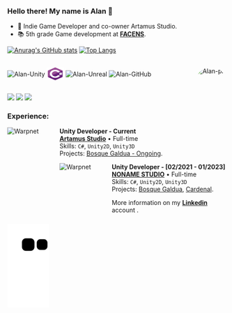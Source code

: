 ### Hello there! My name is Alan 🌙
- 👾 Indie Game Developer and co-owner Artamus Studio.
- 📚 5th grade Game development at [**FACENS**](https://facens.br).

[![Anurag's GitHub stats](https://github-readme-stats.vercel.app/api?username=AlanBrandi&count_private=true&show_icons=true&theme=midnight-purple)](https://github.com/anuraghazra/github-readme-stats) 
[![Top Langs](https://github-readme-stats.vercel.app/api/top-langs/?username=AlanBrandi&layout=compact&theme=midnight-purple)](https://github.com/anuraghazra/github-readme-stats)


<div style="display: inline_block"><br>
  <img align="center" alt="Alan-Unity" height="30" width="30" img src="https://github.com/halak/unity-editor-icons/blob/master/icons/small/d_UnityLogo.png?raw=true">
  <img align="center" alt="Alan-C#" height="30" width="40" src="https://raw.githubusercontent.com/devicons/devicon/master/icons/csharp/csharp-original.svg">
  <img align="center" alt="Alan-Unreal" height="30" width="40" src="https://www.citypng.com/public/uploads/small/116623778040kn8wdamfqvhbfnc4ciyvgb2chradaslfjmkfuwffsosuphmc8eqm6kx91o4emwuj9q2bzahkihejf7vczqunauoqfbvz3osxs40.png">
  <img align="center" alt="Alan-GitHub" height="30" width="30" src="https://www.nicepng.com/png/full/52-520535_free-files-github-github-icon-png-white.png">

  <img align="right" alt="Alan-pic" height="150" style="border-radius:50px;" src="https://i.imgur.com/mXI1BBV.png">
</div>
 
##
<div> 
  <a href="https://www.instagram.com/brandi_alan/" target="_blank"><img src="https://img.shields.io/badge/-Instagram-%23E4405F?style=for-the-badge&logo=instagram&logoColor=white" target="_blank"></a>
  <a href = "mailto:alan.brandi@hotmail.com"><img src="https://img.shields.io/badge/-Gmail-%23333?style=for-the-badge&logo=gmail&logoColor=white" target="_blank"></a>
  <a href="https://www.linkedin.com/in/alan-brandi-954162211/?locale=en_US" target="_blank"><img src="https://img.shields.io/badge/-LinkedIn-%230077B5?style=for-the-badge&logo=linkedin&logoColor=white" target="_blank"></a> 
</div>


### Experience:

[<img align="left" height="100px" width="120px" alt="Warpnet" src="https://i.imgur.com/leyd8Yp.pngg"/>](https://www.linkedin.com/in/alan-brandi-954162211/)

**Unity Developer - Current** \
[**Artamus Studio**](https://www.linkedin.com/in/alan-brandi-954162211/) • Full-time \
Skills: `C#`, `Unity2D`, `Unity3D`\
Projects: [Bosque Galdua - Ongoing](https://gamejolt.com/games/Bosque-Galdua/803303).
<br/>

[<img align="left" height="100px" width="120px" alt="Warpnet" src="https://i.imgur.com/Eung9g5.png"/>](https://www.linkedin.com/in/alan-brandi-954162211/)
**Unity Developer - [02/2021 - 01/2023]** \
[**NONAME STUDIO**](https://www.linkedin.com/in/alan-brandi-954162211/) • Full-time \
Skills: `C#`, `Unity2D`, `Unity3D`\
Projects: [Bosque Galdua](https://gamejolt.com/games/Bosque-Galdua/803303/), [Cardenal](https://gamejolt.com/games/Cardenal/764971/).
<br/>

More information on my [**Linkedin**](https://www.linkedin.com/in/alan-brandi-954162211/) account .
###

![snake gif](https://github.com/AlanBrandi/AlanBrandi/blob/output/github-contribution-grid-snake.svg)
